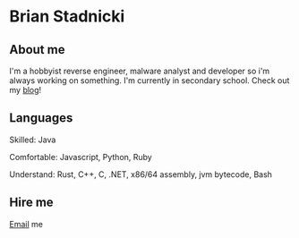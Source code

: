 # Brian Stadnicki
## About me
I'm a hobbyist reverse engineer, malware analyst and developer so i'm always working on something. I'm currently in secondary school.
Check out my [blog](https://brianstadnicki.github.io)!
## Languages
Skilled: Java

Comfortable: Javascript, Python, Ruby

Understand: Rust, C++, C, .NET, x86/64 assembly, jvm bytecode, Bash
## Hire me
[Email](mailto:stadnickibrian@gmail.com) me
